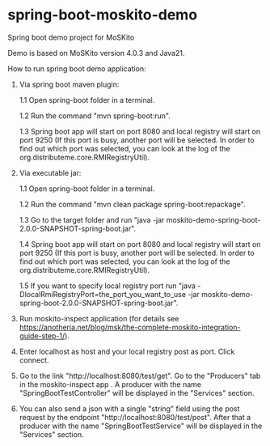 spring-boot-moskito-demo
================

Spring boot demo project for MoSKito

Demo is based on MoSKito version 4.0.3 and Java21.

How to run spring boot demo application:
1) Via spring boot maven plugin:
    
    1.1 Open spring-boot folder in a terminal.
    
    1.2 Run the command "mvn spring-boot:run".
    
    1.3 Spring boot app will start on port 8080 and local registry will start on port 9250 (If this port is busy, another port will be selected. In order to find out which port was selected, you can look at the log of the org.distributeme.core.RMIRegistryUtil).
    
2) Via executable jar:
        
    1.1 Open spring-boot folder in a terminal.
        
    1.2 Run the command "mvn clean package spring-boot:repackage".
        
    1.3 Go to the target folder and run "java -jar moskito-demo-spring-boot-2.0.0-SNAPSHOT-spring-boot.jar".
    
    1.4 Spring boot app will start on port 8080 and local registry will start on port 9250 (If this port is busy, another port will be selected. In order to find out which port was selected, you can look at the log of the org.distributeme.core.RMIRegistryUtil).
  
    1.5 If you want to specify local registry port run "java -DlocalRmiRegistryPort=the_port_you_want_to_use -jar moskito-demo-spring-boot-2.0.0-SNAPSHOT-spring-boot.jar".

3) Run moskito-inspect application (for details see https://anotheria.net/blog/msk/the-complete-moskito-integration-guide-step-1/).
4) Enter localhost as host and your local registry post as port. Click connect.
5) Go to the link "http://localhost:8080/test/get". Go to the "Producers" tab in the moskito-inspect app . A producer with the name "SpringBootTestController" will be displayed in the "Services" section. 
6) You can also send a json with a single "string" field using the post request by the endpoint "http://localhost:8080/test/post". After that a producer with the name "SpringBootTestService" will be displayed in the "Services" section. 
